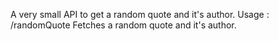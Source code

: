 A very small API to get a random quote and it's author.
Usage :
/randomQuote
Fetches a random quote and it's author.